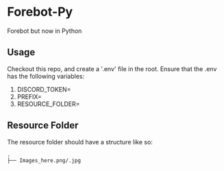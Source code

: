 # Forebot-Py
Forebot but now in Python 

## Usage
Checkout this repo, and create a '.env' file in the root.
Ensure that the .env has the following variables:
1. DISCORD_TOKEN=<YOUR TOKEN HERE>
2. PREFIX=<BOTS PREFIX HERE>
3. RESOURCE_FOLDER=<THE LOCATION TO THE RESOURCE FOLDER>

## Resource Folder
The resource folder should have a structure like so:
```
.
├── Images_here.png/.jpg
```
